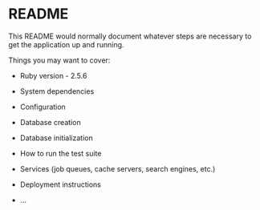 # README

This README would normally document whatever steps are necessary to get the
application up and running.

Things you may want to cover:

* Ruby version - 2.5.6

* System dependencies

* Configuration

* Database creation

* Database initialization

* How to run the test suite

* Services (job queues, cache servers, search engines, etc.)

* Deployment instructions

* ...

